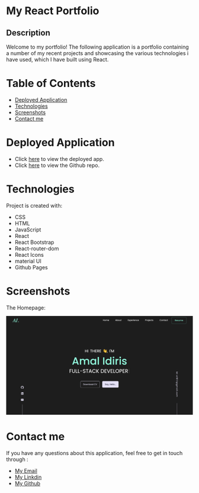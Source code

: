 # My React Portfolio

## Description

Welcome to my portfolio!
The following application is a portfolio containing a number of my recent projects and showcasing the various technologies i have used, which I have built using React.

# Table of Contents

- [Deployed Application](#deployed-application)
- [Technologies](#technologies)
- [Screenshots](#screenshots)
- [Contact me](#contact-me)

# Deployed Application

- Click [here](https://amalidi.github.io/portfolio-react/) to view the deployed app.
- Click [here](https://github.com/Amalidi/portfolio-react/tree/main) to view the Github repo.

# Technologies

Project is created with:

- CSS
- HTML
- JavaScript
- React
- React Bootstrap
- React-router-dom
- React Icons
- material UI
- Github Pages

# Screenshots

The Homepage:

![alt text](./src/assets/Homepage.png)

# Contact me

If you have any questions about this application, feel free to get in touch through :

- [My Email](mailto:A.idi12@outlook.com)
- [My Linkdin](https://github.com/Amalidi)
- [My Github](https://github.com/Amalidi)
